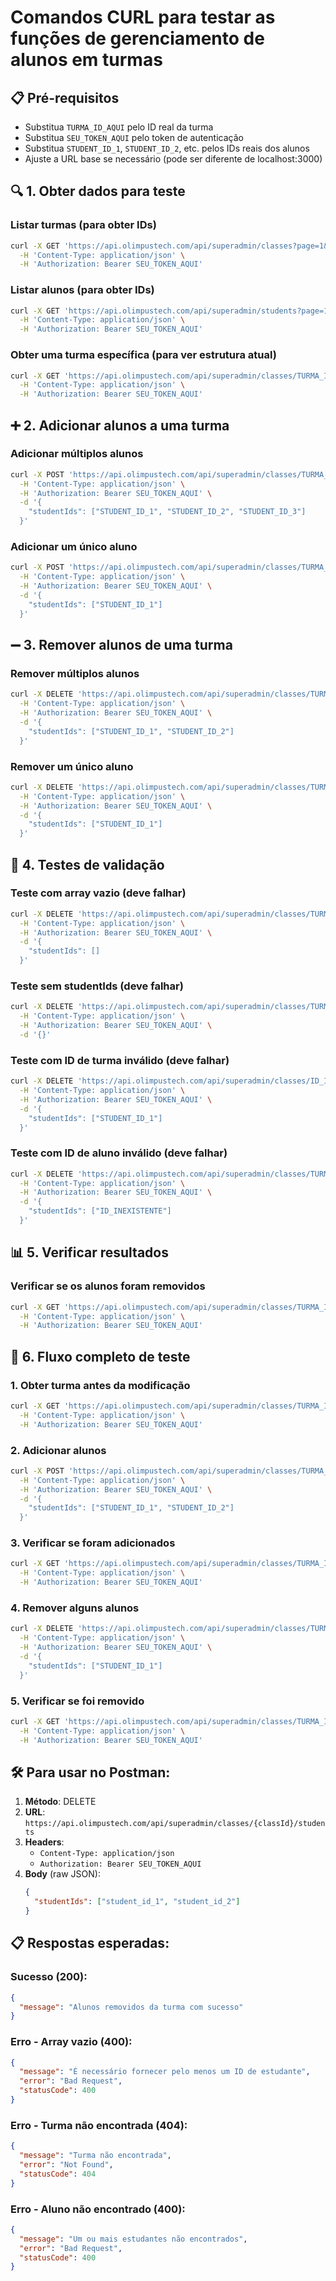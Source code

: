 # Comandos CURL para testar as funções de gerenciamento de alunos em turmas

## 📋 Pré-requisitos
- Substitua `TURMA_ID_AQUI` pelo ID real da turma
- Substitua `SEU_TOKEN_AQUI` pelo token de autenticação
- Substitua `STUDENT_ID_1`, `STUDENT_ID_2`, etc. pelos IDs reais dos alunos
- Ajuste a URL base se necessário (pode ser diferente de localhost:3000)

## 🔍 1. Obter dados para teste

### Listar turmas (para obter IDs)
```bash
curl -X GET 'https://api.olimpustech.com/api/superadmin/classes?page=1&limit=10' \
  -H 'Content-Type: application/json' \
  -H 'Authorization: Bearer SEU_TOKEN_AQUI'
```

### Listar alunos (para obter IDs)
```bash
curl -X GET 'https://api.olimpustech.com/api/superadmin/students?page=1&limit=10' \
  -H 'Content-Type: application/json' \
  -H 'Authorization: Bearer SEU_TOKEN_AQUI'
```

### Obter uma turma específica (para ver estrutura atual)
```bash
curl -X GET 'https://api.olimpustech.com/api/superadmin/classes/TURMA_ID_AQUI' \
  -H 'Content-Type: application/json' \
  -H 'Authorization: Bearer SEU_TOKEN_AQUI'
```

## ➕ 2. Adicionar alunos a uma turma

### Adicionar múltiplos alunos
```bash
curl -X POST 'https://api.olimpustech.com/api/superadmin/classes/TURMA_ID_AQUI/students' \
  -H 'Content-Type: application/json' \
  -H 'Authorization: Bearer SEU_TOKEN_AQUI' \
  -d '{
    "studentIds": ["STUDENT_ID_1", "STUDENT_ID_2", "STUDENT_ID_3"]
  }'
```

### Adicionar um único aluno
```bash
curl -X POST 'https://api.olimpustech.com/api/superadmin/classes/TURMA_ID_AQUI/students' \
  -H 'Content-Type: application/json' \
  -H 'Authorization: Bearer SEU_TOKEN_AQUI' \
  -d '{
    "studentIds": ["STUDENT_ID_1"]
  }'
```

## ➖ 3. Remover alunos de uma turma

### Remover múltiplos alunos
```bash
curl -X DELETE 'https://api.olimpustech.com/api/superadmin/classes/TURMA_ID_AQUI/students' \
  -H 'Content-Type: application/json' \
  -H 'Authorization: Bearer SEU_TOKEN_AQUI' \
  -d '{
    "studentIds": ["STUDENT_ID_1", "STUDENT_ID_2"]
  }'
```

### Remover um único aluno
```bash
curl -X DELETE 'https://api.olimpustech.com/api/superadmin/classes/TURMA_ID_AQUI/students' \
  -H 'Content-Type: application/json' \
  -H 'Authorization: Bearer SEU_TOKEN_AQUI' \
  -d '{
    "studentIds": ["STUDENT_ID_1"]
  }'
```

## 🧪 4. Testes de validação

### Teste com array vazio (deve falhar)
```bash
curl -X DELETE 'https://api.olimpustech.com/api/superadmin/classes/TURMA_ID_AQUI/students' \
  -H 'Content-Type: application/json' \
  -H 'Authorization: Bearer SEU_TOKEN_AQUI' \
  -d '{
    "studentIds": []
  }'
```

### Teste sem studentIds (deve falhar)
```bash
curl -X DELETE 'https://api.olimpustech.com/api/superadmin/classes/TURMA_ID_AQUI/students' \
  -H 'Content-Type: application/json' \
  -H 'Authorization: Bearer SEU_TOKEN_AQUI' \
  -d '{}'
```

### Teste com ID de turma inválido (deve falhar)
```bash
curl -X DELETE 'https://api.olimpustech.com/api/superadmin/classes/ID_INEXISTENTE/students' \
  -H 'Content-Type: application/json' \
  -H 'Authorization: Bearer SEU_TOKEN_AQUI' \
  -d '{
    "studentIds": ["STUDENT_ID_1"]
  }'
```

### Teste com ID de aluno inválido (deve falhar)
```bash
curl -X DELETE 'https://api.olimpustech.com/api/superadmin/classes/TURMA_ID_AQUI/students' \
  -H 'Content-Type: application/json' \
  -H 'Authorization: Bearer SEU_TOKEN_AQUI' \
  -d '{
    "studentIds": ["ID_INEXISTENTE"]
  }'
```

## 📊 5. Verificar resultados

### Verificar se os alunos foram removidos
```bash
curl -X GET 'https://api.olimpustech.com/api/superadmin/classes/TURMA_ID_AQUI' \
  -H 'Content-Type: application/json' \
  -H 'Authorization: Bearer SEU_TOKEN_AQUI'
```

## 🔄 6. Fluxo completo de teste

### 1. Obter turma antes da modificação
```bash
curl -X GET 'https://api.olimpustech.com/api/superadmin/classes/TURMA_ID_AQUI' \
  -H 'Content-Type: application/json' \
  -H 'Authorization: Bearer SEU_TOKEN_AQUI'
```

### 2. Adicionar alunos
```bash
curl -X POST 'https://api.olimpustech.com/api/superadmin/classes/TURMA_ID_AQUI/students' \
  -H 'Content-Type: application/json' \
  -H 'Authorization: Bearer SEU_TOKEN_AQUI' \
  -d '{
    "studentIds": ["STUDENT_ID_1", "STUDENT_ID_2"]
  }'
```

### 3. Verificar se foram adicionados
```bash
curl -X GET 'https://api.olimpustech.com/api/superadmin/classes/TURMA_ID_AQUI' \
  -H 'Content-Type: application/json' \
  -H 'Authorization: Bearer SEU_TOKEN_AQUI'
```

### 4. Remover alguns alunos
```bash
curl -X DELETE 'https://api.olimpustech.com/api/superadmin/classes/TURMA_ID_AQUI/students' \
  -H 'Content-Type: application/json' \
  -H 'Authorization: Bearer SEU_TOKEN_AQUI' \
  -d '{
    "studentIds": ["STUDENT_ID_1"]
  }'
```

### 5. Verificar se foi removido
```bash
curl -X GET 'https://api.olimpustech.com/api/superadmin/classes/TURMA_ID_AQUI' \
  -H 'Content-Type: application/json' \
  -H 'Authorization: Bearer SEU_TOKEN_AQUI'
```

## 🛠️ Para usar no Postman:

1. **Método**: DELETE
2. **URL**: `https://api.olimpustech.com/api/superadmin/classes/{classId}/students`
3. **Headers**:
   - `Content-Type: application/json`
   - `Authorization: Bearer SEU_TOKEN_AQUI`
4. **Body** (raw JSON):
   ```json
   {
     "studentIds": ["student_id_1", "student_id_2"]
   }
   ```

## 📋 Respostas esperadas:

### Sucesso (200):
```json
{
  "message": "Alunos removidos da turma com sucesso"
}
```

### Erro - Array vazio (400):
```json
{
  "message": "É necessário fornecer pelo menos um ID de estudante",
  "error": "Bad Request",
  "statusCode": 400
}
```

### Erro - Turma não encontrada (404):
```json
{
  "message": "Turma não encontrada",
  "error": "Not Found",
  "statusCode": 404
}
```

### Erro - Aluno não encontrado (400):
```json
{
  "message": "Um ou mais estudantes não encontrados",
  "error": "Bad Request",
  "statusCode": 400
}
```
